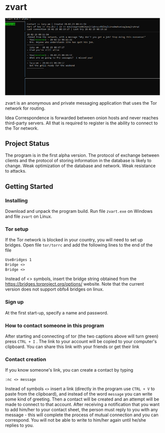 zvart
=====

![title](screenshots/4.PNG)

zvart is an anonymous and private messaging application that uses the Tor network for routing.

Idea
Correspondence is forwarded between onion hosts and never reaches third-party servers.
All that is required to register is the ability to connect to the Tor network.

## Project Status

The program is in the first alpha version. The protocol of exchange between clients
and the protocol of storing information in the database is likely to change.
Weak optimization of the database and network. Weak resistance to attacks.

## Getting Started

### Installing

Download and unpack the program build.
Run file `zvart.exe` on Windows and file `zvart` on Linux.

### Tor setup

If the Tor network is blocked in your country, you will need to set up bridges.
Open file `tor/torrc` and add the following lines to the end of the file

```
UseBridges 1
Bridge <>
Bridge <>
```

Instead of <> symbols, insert the bridge string obtained from the https://bridges.torproject.org/options/ website. Note that the current version does not support obfs4 bridges on linux.

### Sign up

At the first start-up, specify a name and password.

### How to contact someone in this program

After starting and connecting of tor (the two captions above will turn green) press `CTRL + I` . The link to your account will be copied to your computer's clipboard. You can share this link with your friends or get their link

### Contact creation

If you know someone's link, you can create a contact by typing

```
:nc <> message
```

Instead of symbols `<>` insert a link (directly in the program use `CTRL + V` to paste from the clipboard), and instead of the word `message` you can write some kind of greeting. Then a contact will be created and an attempt will be made to connect to that account. After receiving a notification that you want to add him/her to your contact sheet, the person must reply to you with any message - this will complete the process of mutual connection and you can correspond. You will not be able to write to him/her again until he/she replies to you.
